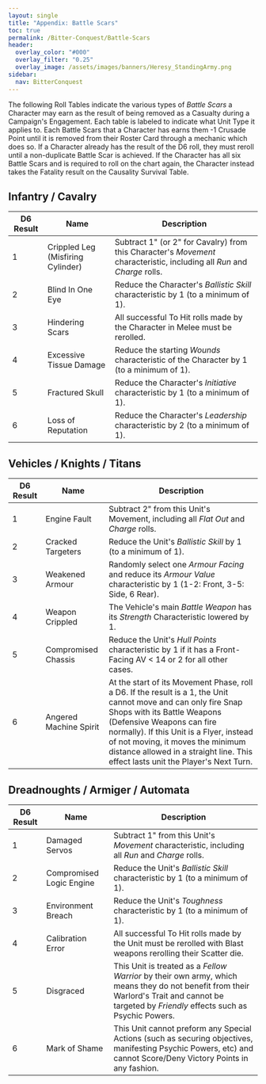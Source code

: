 ```yaml
---
layout: single
title: "Appendix: Battle Scars"
toc: true
permalink: /Bitter-Conquest/Battle-Scars
header:
  overlay_color: "#000"
  overlay_filter: "0.25"
  overlay_image: /assets/images/banners/Heresy_StandingArmy.png
sidebar:
  nav: BitterConquest
---
```


The following Roll Tables indicate the various types of *Battle Scars* a Character may earn as the result of being removed as a Casualty during a Campaign's Engagement.  Each table is labeled to indicate what Unit Type it applies to. Each Battle Scars that a Character has earns them -1 Crusade Point until it is removed from their Roster Card through a mechanic which does so. If a Character already has the result of the D6 roll, they must reroll until a non-duplicate Battle Scar is achieved. If the Character has all six Battle Scars and is required to roll on the chart again, the Character instead takes the Fatality result on the Causality Survival Table.

## Infantry / Cavalry

| D6 Result | Name                              | Description                                                  |
| --------- | --------------------------------- | ------------------------------------------------------------ |
| 1         | Crippled Leg (Misfiring Cylinder) | Subtract 1" (or 2" for Cavalry) from this Character's *Movement* characteristic, including all *Run* and *Charge* rolls. |
| 2         | Blind In One Eye                  | Reduce the Character's *Ballistic Skill* characteristic by 1 (to a minimum of 1). |
| 3         | Hindering Scars                   | All successful To Hit rolls made by the Character in Melee must be rerolled. |
| 4         | Excessive Tissue Damage           | Reduce the starting *Wounds* characteristic of the Character by 1 (to a minimum of 1). |
| 5         | Fractured Skull                   | Reduce the Character's *Initiative* characteristic by 1 (to a minimum of 1). |
| 6         | Loss of Reputation                | Reduce the Character's *Leadership* characteristic by 2 (to a minimum of 1). |

## Vehicles / Knights / Titans

| D6 Result | Name                   | Description                                                  |
| --------- | ---------------------- | ------------------------------------------------------------ |
| 1         | Engine Fault           | Subtract 2" from this Unit's Movement, including all *Flat Out* and *Charge* rolls. |
| 2         | Cracked Targeters      | Reduce the Unit's *Ballistic Skill* by 1 (to a minimum of 1). |
| 3         | Weakened Armour        | Randomly select one *Armour Facing* and reduce its *Armour Value* characteristic by 1 (1-2: Front, 3-5: Side, 6 Rear). |
| 4         | Weapon Crippled        | The Vehicle's main *Battle Weapon* has its *Strength* Characteristic lowered by 1. |
| 5         | Compromised Chassis    | Reduce the Unit's *Hull Points* characteristic by 1 if it has a Front-Facing AV < 14 or 2 for all other cases. |
| 6         | Angered Machine Spirit | At the start of its Movement Phase, roll a D6. If the result is a 1, the Unit cannot move and can only fire Snap Shops with its Battle Weapons (Defensive Weapons can fire normally). If this Unit is a Flyer, instead of not moving, it moves the minimum distance allowed in a straight line. This effect lasts unit the Player's Next Turn. |

## Dreadnoughts / Armiger / Automata

| D6 Result | Name                     | Description                                                  |
| --------- | ------------------------ | ------------------------------------------------------------ |
| 1         | Damaged Servos           | Subtract 1" from this Unit's *Movement* characteristic, including all *Run* and *Charge* rolls. |
| 2         | Compromised Logic Engine | Reduce the Unit's *Ballistic* *Skill* characteristic by 1 (to a minimum of 1). |
| 3         | Environment Breach       | Reduce the Unit's *Toughness* characteristic by 1 (to a minimum of 1). |
| 4         | Calibration Error        | All successful To Hit rolls made by the Unit must be rerolled with Blast weapons rerolling their Scatter die. |
| 5         | Disgraced                | This Unit is treated as a *Fellow Warrior* by their own army, which means they do not benefit from their Warlord's Trait and cannot be targeted by *Friendly* effects such as Psychic Powers. |
| 6         | Mark of Shame            | This Unit cannot preform any Special Actions (such as securing objectives, manifesting Psychic Powers, etc) and cannot Score/Deny Victory Points in any fashion. |

